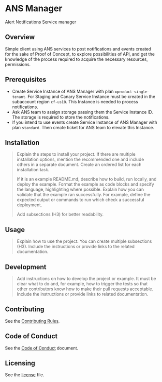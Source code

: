 # ANS Manager
<!--- mandatory --->
Alert Notifications Service manager

## Overview
<!--- mandatory section --->

Simple client using ANS services to post notifications and events created for the sake of Proof of Concept, to explore possibilities of API, and get the knowledge of the process required to acquire the necessary 
resources, permissions.

## Prerequisites

- Create Service Instance of ANS Manager with plan `xproduct-single-tenant`. For Staging and Canary Service Instance must be created in the subaccount region `cf-us10`. This Instance is needed to process notifications. 
- Ask ANS team to assign storage passing them the Service Instance ID. The storage is required to store the notifications.
- If you intend to use events create Service Instance of ANS Manager with plan `standard`. Then create ticket for ANS team to elevate this Instance. 
 

## Installation

> Explain the steps to install your project. If there are multiple installation options, mention the recommended one and include others in a separate document. Create an ordered list for each installation task.
>
> If it is an example README.md, describe how to build, run locally, and deploy the example. Format the example as code blocks and specify the language, highlighting where possible. Explain how you can validate that the example ran successfully. For example, define the expected output or commands to run which check a successful deployment.
>
> Add subsections (H3) for better readability.

## Usage

> Explain how to use the project. You can create multiple subsections (H3). Include the instructions or provide links to the related documentation.

## Development

> Add instructions on how to develop the project or example. It must be clear what to do and, for example, how to trigger the tests so that other contributors know how to make their pull requests acceptable. Include the instructions or provide links to related documentation.

## Contributing
<!--- mandatory section - do not change this! --->

See the [Contributing Rules](CONTRIBUTING.md).

## Code of Conduct
<!--- mandatory section - do not change this! --->

See the [Code of Conduct](CODE_OF_CONDUCT.md) document.

## Licensing
<!--- mandatory section - do not change this! --->

See the [license](./LICENSE) file.
